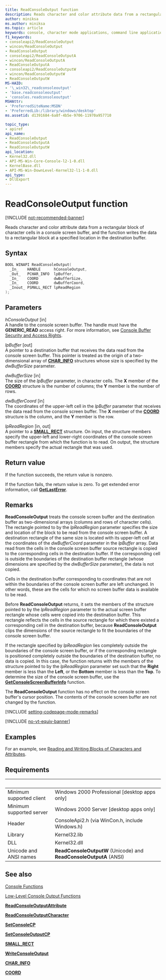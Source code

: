 ```yaml
---
title: ReadConsoleOutput function
description: Reads character and color attribute data from a rectangular block of character cells in a console screen buffer and writes data in the destination buffer.
author: miniksa
ms.author: miniksa
ms.topic: article
keywords: console, character mode applications, command line applications, terminal applications, console api
f1_keywords:
- consoleapi2/ReadConsoleOutput
- wincon/ReadConsoleOutput
- ReadConsoleOutput
- consoleapi2/ReadConsoleOutputA
- wincon/ReadConsoleOutputA
- ReadConsoleOutputA
- consoleapi2/ReadConsoleOutputW
- wincon/ReadConsoleOutputW
- ReadConsoleOutputW
MS-HAID:
- '\_win32\_readconsoleoutput'
- 'base.readconsoleoutput'
- 'consoles.readconsoleoutput'
MSHAttr:
- 'PreferredSiteName:MSDN'
- 'PreferredLib:/library/windows/desktop'
ms.assetid: d1391684-6a8f-4b5e-9706-11970a957710

topic_type:
- apiref
api_name:
- ReadConsoleOutput
- ReadConsoleOutputA
- ReadConsoleOutputW
api_location:
- Kernel32.dll
- API-MS-Win-Core-Console-l2-1-0.dll
- KernelBase.dll
- API-MS-Win-DownLevel-Kernel32-l1-1-0.dll
api_type:
- DllExport
---
```


# ReadConsoleOutput function

[!INCLUDE [not-recommended-banner](./includes/not-recommended-banner.md)]

Reads character and color attribute data from a rectangular block of character cells in a console screen buffer, and the function writes the data to a rectangular block at a specified location in the destination buffer.

## Syntax

```C
BOOL WINAPI ReadConsoleOutput(
  _In_    HANDLE      hConsoleOutput,
  _Out_   PCHAR_INFO  lpBuffer,
  _In_    COORD       dwBufferSize,
  _In_    COORD       dwBufferCoord,
  _Inout_ PSMALL_RECT lpReadRegion
);
```

## Parameters

*hConsoleOutput* \[in\]  
A handle to the console screen buffer. The handle must have the **GENERIC\_READ** access right. For more information, see [Console Buffer Security and Access Rights](console-buffer-security-and-access-rights.md).

*lpBuffer* \[out\]  
A pointer to a destination buffer that receives the data read from the console screen buffer. This pointer is treated as the origin of a two-dimensional array of [**CHAR\_INFO**](char-info-str.md) structures whose size is specified by the *dwBufferSize* parameter.

*dwBufferSize* \[in\]  
The size of the *lpBuffer* parameter, in character cells. The **X** member of the [**COORD**](coord-str.md) structure is the number of columns; the **Y** member is the number of rows.

*dwBufferCoord* \[in\]  
The coordinates of the upper-left cell in the *lpBuffer* parameter that receives the data read from the console screen buffer. The **X** member of the [**COORD**](coord-str.md) structure is the column, and the **Y** member is the row.

*lpReadRegion* \[in, out\]  
A pointer to a [**SMALL\_RECT**](small-rect-str.md) structure. On input, the structure members specify the upper-left and lower-right coordinates of the console screen buffer rectangle from which the function is to read. On output, the structure members specify the actual rectangle that was used.

## Return value

If the function succeeds, the return value is nonzero.

If the function fails, the return value is zero. To get extended error information, call [**GetLastError**](/windows/win32/api/errhandlingapi/nf-errhandlingapi-getlasterror).

## Remarks

**ReadConsoleOutput** treats the console screen buffer and the destination buffer as two-dimensional arrays (columns and rows of character cells). The rectangle pointed to by the *lpReadRegion* parameter specifies the size and location of the block to be read from the console screen buffer. A destination rectangle of the same size is located with its upper-left cell at the coordinates of the *dwBufferCoord* parameter in the *lpBuffer* array. Data read from the cells in the console screen buffer source rectangle is copied to the corresponding cells in the destination buffer. If the corresponding cell is outside the boundaries of the destination buffer rectangle (whose dimensions are specified by the *dwBufferSize* parameter), the data is not copied.

Cells in the destination buffer corresponding to coordinates that are not within the boundaries of the console screen buffer are left unchanged. In other words, these are the cells for which no screen buffer data is available to be read.

Before **ReadConsoleOutput** returns, it sets the members of the structure pointed to by the *lpReadRegion* parameter to the actual screen buffer rectangle whose cells were copied into the destination buffer. This rectangle reflects the cells in the source rectangle for which there existed a corresponding cell in the destination buffer, because **ReadConsoleOutput** clips the dimensions of the source rectangle to fit the boundaries of the console screen buffer.

If the rectangle specified by *lpReadRegion* lies completely outside the boundaries of the console screen buffer, or if the corresponding rectangle is positioned completely outside the boundaries of the destination buffer, no data is copied. In this case, the function returns with the members of the structure pointed to by the *lpReadRegion* parameter set such that the **Right** member is less than the **Left**, or the **Bottom** member is less than the **Top**. To determine the size of the console screen buffer, use the [**GetConsoleScreenBufferInfo**](getconsolescreenbufferinfo.md) function.

The **ReadConsoleOutput** function has no effect on the console screen buffer's cursor position. The contents of the console screen buffer are not changed by the function.

[!INCLUDE [setting-codepage-mode-remarks](./includes/setting-codepage-mode-remarks.md)]

[!INCLUDE [no-vt-equiv-banner](./includes/no-vt-equiv-banner.md)]

## Examples

For an example, see [Reading and Writing Blocks of Characters and Attributes](reading-and-writing-blocks-of-characters-and-attributes.md).

## Requirements

| &nbsp; | &nbsp; |
|-|-|
| Minimum supported client | Windows 2000 Professional \[desktop apps only\] |
| Minimum supported server | Windows 2000 Server \[desktop apps only\] |
| Header | ConsoleApi2.h (via WinCon.h, include Windows.h) |
| Library | Kernel32.lib |
| DLL | Kernel32.dll |
| Unicode and ANSI names | **ReadConsoleOutputW** (Unicode) and **ReadConsoleOutputA** (ANSI) |

## See also

[Console Functions](console-functions.md)

[Low-Level Console Output Functions](low-level-console-output-functions.md)

[**ReadConsoleOutputAttribute**](readconsoleoutputattribute.md)

[**ReadConsoleOutputCharacter**](readconsoleoutputcharacter.md)

[**SetConsoleCP**](setconsolecp.md)

[**SetConsoleOutputCP**](setconsoleoutputcp.md)

[**SMALL\_RECT**](small-rect-str.md)

[**WriteConsoleOutput**](writeconsoleoutput.md)

[**CHAR\_INFO**](char-info-str.md)

[**COORD**](coord-str.md)